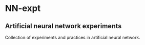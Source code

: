 # NN-expt
## Artificial neural network experiments

Collection of experiments and practices in artificial neural network.
